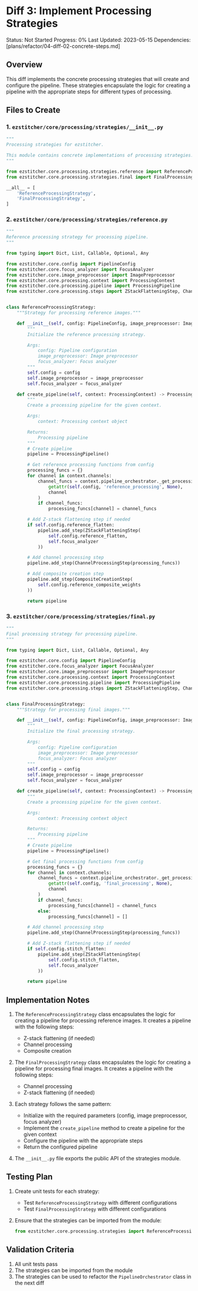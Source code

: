 # Diff 3: Implement Processing Strategies

Status: Not Started
Progress: 0%
Last Updated: 2023-05-15
Dependencies: [plans/refactor/04-diff-02-concrete-steps.md]

## Overview

This diff implements the concrete processing strategies that will create and configure the pipeline. These strategies encapsulate the logic for creating a pipeline with the appropriate steps for different types of processing.

## Files to Create

### 1. `ezstitcher/core/processing/strategies/__init__.py`

```python
"""
Processing strategies for ezstitcher.

This module contains concrete implementations of processing strategies.
"""

from ezstitcher.core.processing.strategies.reference import ReferenceProcessingStrategy
from ezstitcher.core.processing.strategies.final import FinalProcessingStrategy

__all__ = [
    'ReferenceProcessingStrategy',
    'FinalProcessingStrategy',
]
```

### 2. `ezstitcher/core/processing/strategies/reference.py`

```python
"""
Reference processing strategy for processing pipeline.
"""

from typing import Dict, List, Callable, Optional, Any

from ezstitcher.core.config import PipelineConfig
from ezstitcher.core.focus_analyzer import FocusAnalyzer
from ezstitcher.core.image_preprocessor import ImagePreprocessor
from ezstitcher.core.processing.context import ProcessingContext
from ezstitcher.core.processing.pipeline import ProcessingPipeline
from ezstitcher.core.processing.steps import ZStackFlatteningStep, ChannelProcessingStep, CompositeCreationStep


class ReferenceProcessingStrategy:
    """Strategy for processing reference images."""

    def __init__(self, config: PipelineConfig, image_preprocessor: ImagePreprocessor, focus_analyzer: FocusAnalyzer):
        """
        Initialize the reference processing strategy.

        Args:
            config: Pipeline configuration
            image_preprocessor: Image preprocessor
            focus_analyzer: Focus analyzer
        """
        self.config = config
        self.image_preprocessor = image_preprocessor
        self.focus_analyzer = focus_analyzer

    def create_pipeline(self, context: ProcessingContext) -> ProcessingPipeline:
        """
        Create a processing pipeline for the given context.

        Args:
            context: Processing context object

        Returns:
            Processing pipeline
        """
        # Create pipeline
        pipeline = ProcessingPipeline()

        # Get reference processing functions from config
        processing_funcs = {}
        for channel in context.channels:
            channel_funcs = context.pipeline_orchestrator._get_processing_functions(
                getattr(self.config, 'reference_processing', None),
                channel
            )
            if channel_funcs:
                processing_funcs[channel] = channel_funcs

        # Add Z-stack flattening step if needed
        if self.config.reference_flatten:
            pipeline.add_step(ZStackFlatteningStep(
                self.config.reference_flatten,
                self.focus_analyzer
            ))

        # Add channel processing step
        pipeline.add_step(ChannelProcessingStep(processing_funcs))

        # Add composite creation step
        pipeline.add_step(CompositeCreationStep(
            self.config.reference_composite_weights
        ))

        return pipeline
```

### 3. `ezstitcher/core/processing/strategies/final.py`

```python
"""
Final processing strategy for processing pipeline.
"""

from typing import Dict, List, Callable, Optional, Any

from ezstitcher.core.config import PipelineConfig
from ezstitcher.core.focus_analyzer import FocusAnalyzer
from ezstitcher.core.image_preprocessor import ImagePreprocessor
from ezstitcher.core.processing.context import ProcessingContext
from ezstitcher.core.processing.pipeline import ProcessingPipeline
from ezstitcher.core.processing.steps import ZStackFlatteningStep, ChannelProcessingStep


class FinalProcessingStrategy:
    """Strategy for processing final images."""

    def __init__(self, config: PipelineConfig, image_preprocessor: ImagePreprocessor, focus_analyzer: FocusAnalyzer):
        """
        Initialize the final processing strategy.

        Args:
            config: Pipeline configuration
            image_preprocessor: Image preprocessor
            focus_analyzer: Focus analyzer
        """
        self.config = config
        self.image_preprocessor = image_preprocessor
        self.focus_analyzer = focus_analyzer

    def create_pipeline(self, context: ProcessingContext) -> ProcessingPipeline:
        """
        Create a processing pipeline for the given context.

        Args:
            context: Processing context object

        Returns:
            Processing pipeline
        """
        # Create pipeline
        pipeline = ProcessingPipeline()

        # Get final processing functions from config
        processing_funcs = {}
        for channel in context.channels:
            channel_funcs = context.pipeline_orchestrator._get_processing_functions(
                getattr(self.config, 'final_processing', None),
                channel
            )
            if channel_funcs:
                processing_funcs[channel] = channel_funcs
            else:
                processing_funcs[channel] = []

        # Add channel processing step
        pipeline.add_step(ChannelProcessingStep(processing_funcs))

        # Add Z-stack flattening step if needed
        if self.config.stitch_flatten:
            pipeline.add_step(ZStackFlatteningStep(
                self.config.stitch_flatten,
                self.focus_analyzer
            ))

        return pipeline
```

## Implementation Notes

1. The `ReferenceProcessingStrategy` class encapsulates the logic for creating a pipeline for processing reference images. It creates a pipeline with the following steps:
   - Z-stack flattening (if needed)
   - Channel processing
   - Composite creation

2. The `FinalProcessingStrategy` class encapsulates the logic for creating a pipeline for processing final images. It creates a pipeline with the following steps:
   - Channel processing
   - Z-stack flattening (if needed)

3. Each strategy follows the same pattern:
   - Initialize with the required parameters (config, image preprocessor, focus analyzer)
   - Implement the `create_pipeline` method to create a pipeline for the given context
   - Configure the pipeline with the appropriate steps
   - Return the configured pipeline

4. The `__init__.py` file exports the public API of the strategies module.

## Testing Plan

1. Create unit tests for each strategy:
   - Test `ReferenceProcessingStrategy` with different configurations
   - Test `FinalProcessingStrategy` with different configurations

2. Ensure that the strategies can be imported from the module:
   ```python
   from ezstitcher.core.processing.strategies import ReferenceProcessingStrategy, FinalProcessingStrategy
   ```

## Validation Criteria

1. All unit tests pass
2. The strategies can be imported from the module
3. The strategies can be used to refactor the `PipelineOrchestrator` class in the next diff
